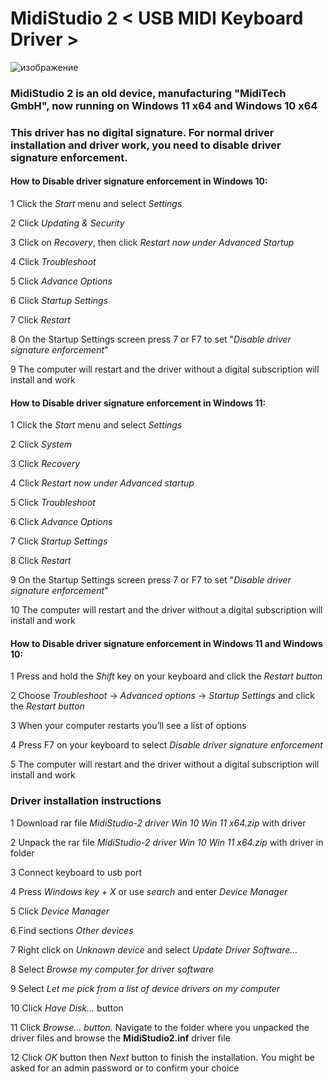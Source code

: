# MidiStudio 2 < USB MIDI Keyboard Driver >
![изображение](https://user-images.githubusercontent.com/46265118/148213737-fcc2de0e-1df9-4058-b1b9-6ce94636ee32.png)
### MidiStudio 2 is an old device, manufacturing "MidiTech GmbH", now running on Windows 11 x64 and Windows 10 x64

### This driver has no digital signature. For normal driver installation and driver work, you need to disable driver signature enforcement.
#### How to Disable driver signature enforcement in Windows 10:
1 Click the *Start* menu and select *Settings*

2 Click *Updating & Security*

3 Click on *Recovery*, then click *Restart now under Advanced Startup*

4 Click *Troubleshoot*

5 Click *Advance Options*

6 Click *Startup Settings*

7 Click *Restart* 

8 On the Startup Settings screen press 7 or F7 to set "*Disable driver signature enforcement*"

9 The computer will restart and the driver without a digital subscription will install and work 
#### How to Disable driver signature enforcement in Windows 11:

1 Click the *Start* menu and select *Settings*

2 Click *System*

3 Click *Recovery*

4 Click *Restart now under Advanced startup*

5 Click *Troubleshoot*

6 Click *Advance Options*

7 Click *Startup Settings*

8 Click *Restart*

9 On the Startup Settings screen press 7 or F7 to set "*Disable driver signature enforcement*"

10 The computer will restart and the driver without a digital subscription will install and work
#### How to Disable driver signature enforcement in Windows 11 and Windows 10: 

1 Press and hold the *Shift* key on your keyboard and click the *Restart button*

2 Choose *Troubleshoot* -> *Advanced options* -> *Startup Settings* and click the *Restart button*

3 When your computer restarts you’ll see a list of options

4 Press F7 on your keyboard to select *Disable driver signature enforcement*

5 The computer will restart and the driver without a digital subscription will install and work
### Driver installation instructions
1 Download rar file *MidiStudio-2 driver Win 10 Win 11 x64.zip* with driver

2 Unpack the rar file *MidiStudio-2 driver Win 10 Win 11 x64.zip* with driver in folder

3 Connect keyboard to usb port

4 Press *Windows key + X* or use *search* and enter *Device Manager*

5 Click *Device Manager*

6 Find sections *Other devices*

7 Right click on *Unknown device* and select *Update Driver Software…*

8 Select *Browse my computer for driver software*

9 Select *Let me pick from a list of device drivers on my computer*

10 Click *Have Disk…* button

11 Click *Browse… button.* Navigate to the folder where you unpacked the driver files and browse the **MidiStudio2.inf** driver file

12 Click *OK* button then *Next* button to finish the installation. You might be asked for an admin password or to confirm your choice

